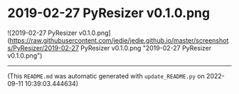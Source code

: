 
# 2019-02-27 PyResizer v0.1.0.png

![2019-02-27 PyResizer v0.1.0.png](https://raw.githubusercontent.com/jedie/jedie.github.io/master/screenshots/PyResizer/2019-02-27 PyResizer v0.1.0.png "2019-02-27 PyResizer v0.1.0.png")

----
(This `README.md` was automatic generated with `update_README.py` on 2022-09-11 10:39:03.444634)
